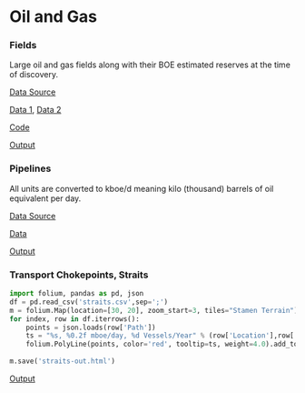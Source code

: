 # Oil and Gas 

### Fields

Large oil and gas fields along with their BOE estimated reserves at
the time of discovery.

[Data Source](https://github.com/alexis-ribal/giant-oil-and-gas-field-discoveries/)

[Data 1](oilgas-2018.csv), [Data 2](oilgas-plus.csv)

[Code](oilgas.py)

[Output](oilgas-out.html)

<a name='pipelines'/>

### Pipelines

All units are converted to kboe/d meaning kilo (thousand) barrels of
oil equivalent per day.

[Data Source](https://globalenergymonitor.org/)

[Data](pipelines.csv)

[Output](pipelines.html)

<a name='straits'/>

### Transport Chokepoints, Straits

```python
import folium, pandas as pd, json
df = pd.read_csv('straits.csv',sep=';')
m = folium.Map(location=[30, 20], zoom_start=3, tiles="Stamen Terrain")
for index, row in df.iterrows():
    points = json.loads(row['Path'])
    ts = "%s, %0.2f mboe/day, %d Vessels/Year" % (row['Location'],row['Oil'],row['Ships'])
    folium.PolyLine(points, color='red', tooltip=ts, weight=4.0).add_to(m)
    
m.save('straits-out.html')
```

[Output](straits-out.html)



























